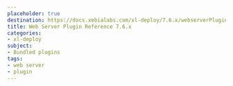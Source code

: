```yaml
---
placeholder: true
destination: https://docs.xebialabs.com/xl-deploy/7.6.x/webserverPluginManual.html
title: Web Server Plugin Reference 7.6.x
categories:
- xl-deploy
subject:
- Bundled plugins
tags:
- web server
- plugin
---
```

